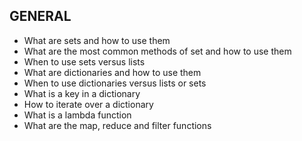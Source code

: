 ## GENERAL
- What are sets and how to use them
- What are the most common methods of set and how to use them
- When to use sets versus lists
- What are dictionaries and how to use them
- When to use dictionaries versus lists or sets
- What is a key in a dictionary
- How to iterate over a dictionary
- What is a lambda function
- What are the map, reduce and filter functions
